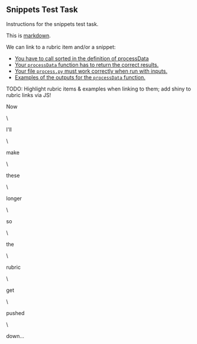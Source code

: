 ## Snippets Test Task

Instructions for the snippets test task.

This is [markdown](https://python-markdown.github.io/reference/).

We can link to a rubric item and/or a snippet:

- [You have to call sorted in the definition of processData](#goal:core.check:def-processData:call-sorted)
- [Your `processData` function has to return the correct results.](#goal:core.test:processData)
- [Your file `process.py` must work correctly when run with inputs.](#goal:extra.test:import)
- [Examples of the outputs for the `processData` function.](#snippet:examples)

TODO: Highlight rubric items & examples when linking to them; add shiny
to rubric links via JS!

Now

\ 

I'll

\ 

make

\ 

these

\ 

longer

\ 

so

\ 

the

\ 

rubric

\ 

get

\ 

pushed

\ 

down...
